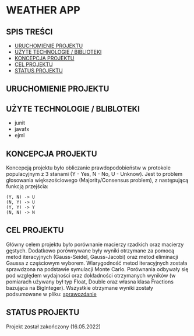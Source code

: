 # WEATHER APP

## SPIS TREŚCI

- [URUCHOMIENIE PROJEKTU](#uruchomienie-projektu)
- [UŻYTE TECHNOLOGIE / BIBLIOTEKI](#użyte-technologie-/-biblioteki)
- [KONCEPCJA PROJEKTU](#koncepcja-projektu)
- [CEL PROJEKTU](#cel-projektu)
- [STATUS PROJEKTU](#status-projektu)

## URUCHOMIENIE PROJEKTU

## UŻYTE TECHNOLOGIE / BLIBLOTEKI

- junit
- javafx
- ejml

## KONCEPCJA PROJEKTU

Koncepcją projektu było obliczanie prawdopodobieństw w protokole populacyjnym z 3 stanami (Y - Yes, N - No, U - Unknow). Jest to problem głosowania większościowego (Majority/Consensus problem), z następującą funkcją przejścia:

```
(Y, N) -> U
(N, Y) -> U
(Y, Y) -> Y
(N, N) -> N
```

## CEL PROJEKTU

Główny celem projektu było porównanie macierzy rzadkich oraz macierzy gęstych. Dodatkowo porównywane były wyniki otrzymane za pomocą metod iteracyjnych (Gauss-Seidel, Gauss-Jacobi) oraz metod eliminacji Gaussa z częściowym wyborem. Wiarygodność metod iteracyjnych została sprawdzona na podstawie symulacji Monte Carlo. Porównania odbywały się pod względem wydajności oraz dokładności otrzymanych wyników (w pomiarach używany był typ Float, Double oraz własna klasa Fractions bazująca na BigInteger). Wszystkie otrzymane wyniki zostały podsumowane w pliku: [sprawozdanie](https://github.com/Alancioo/population_protocols_probability/blob/main/algorytmy_numeryczne_projekt_3.pdf)

## STATUS PROJEKTU

Projekt został zakończony (16.05.2022)
